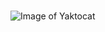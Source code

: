 # 
![Image of Yaktocat](https://images.vexels.com/media/users/3/230822/isolated/preview/65845480abeca8fa8de29d0a91765177-french-fries-cartoon.png)
